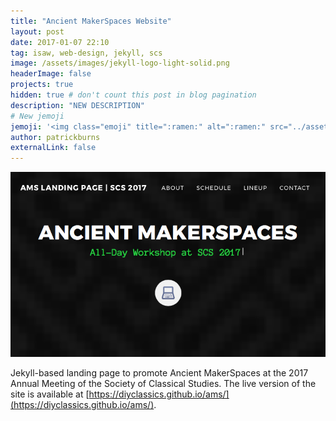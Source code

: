 ```yaml
---
title: "Ancient MakerSpaces Website"
layout: post
date: 2017-01-07 22:10
tag: isaw, web-design, jekyll, scs
image: /assets/images/jekyll-logo-light-solid.png
headerImage: false
projects: true
hidden: true # don't count this post in blog pagination
description: "NEW DESCRIPTION"
# New jemoji
jemoji: '<img class="emoji" title=":ramen:" alt=":ramen:" src="../assets/images/paper-icon.png" height="20" width="20" align="absmiddle">'
author: patrickburns
externalLink: false
---
```

![Screenshot](../assets/images/ams-website.png)

Jekyll-based landing page to promote Ancient MakerSpaces at the 2017 Annual Meeting of the Society of Classical Studies. The live version of the site is available at [https://diyclassics.github.io/ams/](https://diyclassics.github.io/ams/).
